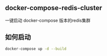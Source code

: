## docker-compose-redis-cluster

一键启动 docker-compose 版本的redis集群


## 如何启动

```bash
docker-compose up -d --build
```
